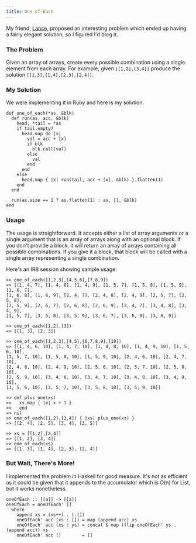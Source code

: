 ```yaml
---
title: One of Each
---
```


My friend, [Lance](http://lanceh.github.io/), proposed an interesting problem
which ended up having a fairly elegant solution, so I figured I\'d blog it.

### The Problem

Given an array of arrays, create every possible combination using a single
element from each array. For example, given `[[1,2],[3,4]]` produce the
solution `[[1,3],[1,4],[2,3],[2,4]]`.

<!--more-->

### My Solution

We were implementing it in Ruby and here is my solution.

``` {.ruby .numberLines}
def one_of_each(*as, &blk)
  def run(as, acc, &blk)
    head, *tail = *as
    if tail.empty?
      head.map do |x| 
        val = acc + [x]
        if blk
          blk.call(val)
        else
          val
        end
      end
    else
      head.map { |x| run(tail, acc + [x], &blk) }.flatten(1)
    end
  end
 
  run(as.size == 1 ? as.flatten(1) : as, [], &blk)
end
```

### Usage

The usage is straightforward. It accepts either a list of array arguments or a 
single argument that is an array of arrays along with an optional block. If you
don\'t provide a block, it will return an array of arrays containing all possible
combinations. If you give it a block, that block will be called with a single 
array representing a single combination.

Here\'s an IRB session showing sample usage:

``` {.ruby}
>> one_of_each([1,2,3],[4,5,6],[7,8,9])
=> [[1, 4, 7], [1, 4, 8], [1, 4, 9], [1, 5, 7], [1, 5, 8], [1, 5, 9], [1, 6, 7], 
[1, 6, 8], [1, 6, 9], [2, 4, 7], [2, 4, 8], [2, 4, 9], [2, 5, 7], [2, 5, 8], 
[2, 5, 9], [2, 6, 7], [2, 6, 8], [2, 6, 9], [3, 4, 7], [3, 4, 8], [3, 4, 9], 
[3, 5, 7], [3, 5, 8], [3, 5, 9], [3, 6, 7], [3, 6, 8], [3, 6, 9]]

>> one_of_each([1,2],[3])
=> [[1, 3], [2, 3]]

>> one_of_each([1,2,3],[4,5],[6,7,8,9],[10])
=> [[1, 4, 6, 10], [1, 4, 7, 10], [1, 4, 8, 10], [1, 4, 9, 10], [1, 5, 6, 10], 
[1, 5, 7, 10], [1, 5, 8, 10], [1, 5, 9, 10], [2, 4, 6, 10], [2, 4, 7, 10], 
[2, 4, 8, 10], [2, 4, 9, 10], [2, 5, 6, 10], [2, 5, 7, 10], [2, 5, 8, 10], 
[2, 5, 9, 10], [3, 4, 6, 10], [3, 4, 7, 10], [3, 4, 8, 10], [3, 4, 9, 10], 
[3, 5, 6, 10], [3, 5, 7, 10], [3, 5, 8, 10], [3, 5, 9, 10]]

>> def plus_one(xs)
>>   xs.map { |x| x + 1 }
>>   end
=> nil
>> one_of_each([1,2],[3,4]) { |xs| plus_one(xs) }
=> [[2, 4], [2, 5], [3, 4], [3, 5]]

>> xs = [[1,2],[3,4]]
=> [[1, 2], [3, 4]]
>> one_of_each(xs)
=> [[1, 3], [1, 4], [2, 3], [2, 4]]
```

### But Wait, There\'s More!

I implemented the problem in Haskell for good measure. It\'s not as efficient
as it could be given that it appends to the accumulator which is O(n) for List,
but it works nonetheless.

``` {.haskell .numberLines}
oneOfEach :: [[a]] -> [[a]]
oneOfEach = oneOfEach' []
  where
    append xs = (xs++) . (:[])
    oneOfEach' acc (xs : []) = map (append acc) xs
    oneOfEach' acc (xs : ys) = concat $ map (flip oneOfEach' ys . (append acc)) xs
    oneOfEach' acc []        = []
```
